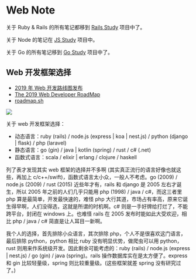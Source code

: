 # Web Note

关于 Ruby & Rails 的所有笔记都移到 [Rails Study](https://github.com/baurine/rails-study) 项目中了。

关于 Node 的笔记在 [JS Study](https://github.com/baurine/js-study) 项目中。

关于 Go 的所有笔记移到 [Go Study](https://github.com/baurine/go-study) 项目中了。

## Web 开发框架选择

- [2019 年 Web 开发路线图发布](https://www.infoq.cn/article/DcIG3BX0DG*YrcyJCttC)
- [The 2019 Web Developer RoadMap](https://hackernoon.com/the-2019-web-developer-roadmap-ab89ac3c380e)
- [roadmap.sh](https://roadmap.sh/)

![](https://raw.githubusercontent.com/kamranahmedse/developer-roadmap/master/images/backend.png)

关于 web 开发框架选择：

- 动态语言：ruby (rails) / node.js (express | koa | nest.js) / python (django | flask) / php (laravel)
- 静态语言：go (gin) / java | kotlin (spring) / rust / c# (.net)
- 函数式语言：scala / elixir | erlang / clojure / haskell

列了表才发现其实 web 框架的选择并不多啊 (其实真正流行的语言好像也就这些，再加上 c/c++/swift)，函数式语言太小众，一般人不考虑。go (2009) / node.js (2009) / rust (2015) 近些年才有，rails 和 django 是 2005 左右才诞生，所以 2005 年之前的人们几乎只能用 php (1998) / java / c#，而这三者里 php 算是最简单，开发最快速的，难怪 php 大行其道，市场占有率高，原来它诞生得早啊，人们没得选，这就是所谓的时机啊。c# 则是一手好牌给打烂了，不能跨平台，封闭在 windows 上。也难怪 rails 在 2005 发布时能如此大受欢迎，相比 php / java / c# 简直是让人耳目一新啊。

我个人的选择，首先排除小众语言，其次排除 php，个人不是很喜欢这门语言，最后排除 python，python 相比 ruby 没有明显优势，做爬虫可以用 python，rust 则用来作系统级开发。因此剩余可能考虑的：ruby (rails) / node.js (express | nest.js) / go (gin) / java (spring)。rails 操作数据库实在是太方便了。express 和 gin 比较轻量级，spring 则比较重量级。(这些框架就差 spring 没有研究过了。)
